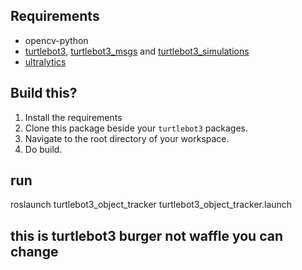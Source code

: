 ## Requirements
- opencv-python
- [turtlebot3](https://github.com/ROBOTIS-GIT/turtlebot3), [turtlebot3_msgs](https://github.com/ROBOTIS-GIT/turtlebot3_msgs) and [turtlebot3_simulations](https://github.com/ROBOTIS-GIT/turtlebot3_simulations)
- [ultralytics](https://docs.ultralytics.com/quickstart/#install-ultralytics)

## Build this?
1. Install the requirements
2. Clone this package beside your `turtlebot3` packages.
3. Navigate to the root directory of your workspace.
4. Do build.

## run
roslaunch turtlebot3_object_tracker turtlebot3_object_tracker.launch
## this is turtlebot3 **burger** not **waffle** you can change
